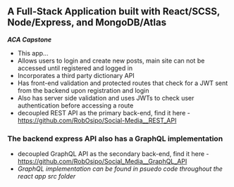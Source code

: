 ## A Full-Stack Application built with React/SCSS, Node/Express, and MongoDB/Atlas

***ACA Capstone***
* This app... 
* Allows users to login and create new posts, main site can not be accessed until registered and logged in
* Incorporates a third party dictionary API
* Has front-end validation and protected routes that check for a JWT sent from the backend upon registration and login
* Also has server side validation and uses JWTs to check user authentication before accessing a route
* decoupled REST API as the primary back-end, find it here - https://github.com/RobOsipo/Social-Media__REST_API
### The backend express API also has a GraphQL implementation
* decoupled GraphQL API as the secondary back-end, find it here - https://github.com/RobOsipo/Social_Media__GraphQL_API
* *GraphQL implementation can be found in psuedo code throughout the react app src folder*
